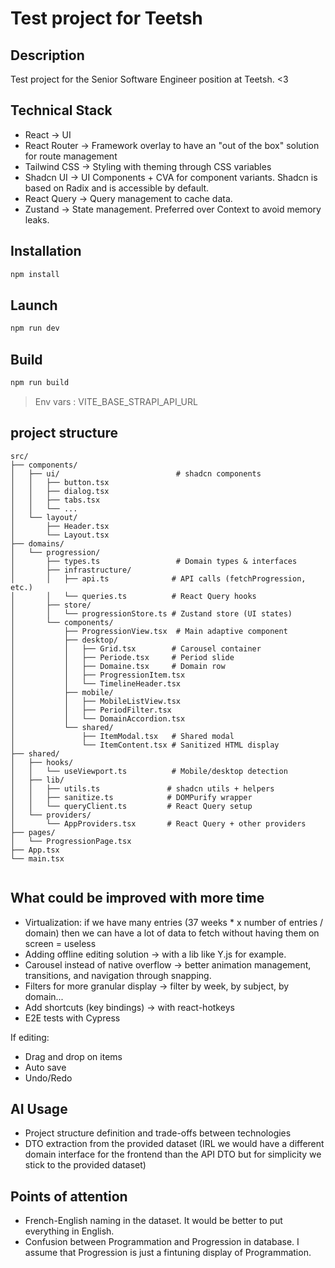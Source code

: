 # Test project for Teetsh

## Description

Test project for the Senior Software Engineer position at Teetsh. <3

## Technical Stack

- React -> UI
- React Router -> Framework overlay to have an "out of the box" solution for route management
- Tailwind CSS -> Styling with theming through CSS variables
- Shadcn UI -> UI Components + CVA for component variants. Shadcn is based on Radix and is accessible by default.
- React Query -> Query management to cache data.
- Zustand -> State management. Preferred over Context to avoid memory leaks.

## Installation

```bash
npm install
```

## Launch

```bash
npm run dev
```

## Build

```bash
npm run build
```

> Env vars : VITE_BASE_STRAPI_API_URL

## project structure

```
src/
├── components/
│   ├── ui/                          # shadcn components
│   │   ├── button.tsx
│   │   ├── dialog.tsx
│   │   ├── tabs.tsx
│   │   └── ...
│   └── layout/
│       ├── Header.tsx
│       └── Layout.tsx
├── domains/
│   └── progression/
│       ├── types.ts                 # Domain types & interfaces
│       ├── infrastructure/
│       │   ├── api.ts              # API calls (fetchProgression, etc.)
│       │   └── queries.ts          # React Query hooks
│       ├── store/
│       │   └── progressionStore.ts # Zustand store (UI states)
│       └── components/
│           ├── ProgressionView.tsx  # Main adaptive component
│           ├── desktop/
│           │   ├── Grid.tsx        # Carousel container
│           │   ├── Periode.tsx     # Period slide
│           │   ├── Domaine.tsx     # Domain row
│           │   ├── ProgressionItem.tsx
│           │   └── TimelineHeader.tsx
│           ├── mobile/
│           │   ├── MobileListView.tsx
│           │   ├── PeriodFilter.tsx
│           │   └── DomainAccordion.tsx
│           └── shared/
│               ├── ItemModal.tsx   # Shared modal
│               └── ItemContent.tsx # Sanitized HTML display
├── shared/
│   ├── hooks/
│   │   └── useViewport.ts          # Mobile/desktop detection
│   ├── lib/
│   │   ├── utils.ts               # shadcn utils + helpers
│   │   ├── sanitize.ts            # DOMPurify wrapper
│   │   └── queryClient.ts         # React Query setup
│   └── providers/
│       └── AppProviders.tsx       # React Query + other providers
├── pages/
│   └── ProgressionPage.tsx
├── App.tsx
└── main.tsx


```

## What could be improved with more time

- Virtualization: if we have many entries (37 weeks \* x number of entries / domain) then we can have a lot of data to fetch without having them on screen = useless
- Adding offline editing solution -> with a lib like Y.js for example.
- Carousel instead of native overflow -> better animation management, transitions, and navigation through snapping.
- Filters for more granular display -> filter by week, by subject, by domain...
- Add shortcuts (key bindings) -> with react-hotkeys
- E2E tests with Cypress

If editing:

- Drag and drop on items
- Auto save
- Undo/Redo

## AI Usage

- Project structure definition and trade-offs between technologies
- DTO extraction from the provided dataset (IRL we would have a different domain interface for the frontend than the API DTO but for simplicity we stick to the provided dataset)

## Points of attention

- French-English naming in the dataset. It would be better to put everything in English.
- Confusion between Programmation and Progression in database. I assume that Progression is just a fintuning display of Programmation.
